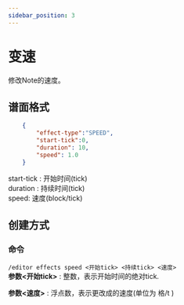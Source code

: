 ```yaml
---
sidebar_position: 3
---
```


# 变速
  
修改Note的速度。

## 谱面格式
```json
    {
        "effect-type":"SPEED",
        "start-tick":0,
        "duration": 10,
        "speed": 1.0
    }
```
start-tick : 开始时间(tick)  
duration : 持续时间(tick)  
speed: 速度(block/tick)

## 创建方式

### 命令

`/editor effects speed <开始tick> <持续tick> <速度>`  
**参数&lt;开始tick>** : 整数，表示开始时间的绝对tick.  

**参数&lt;速度>** : 浮点数，表示更改成的速度(单位为 格/t )